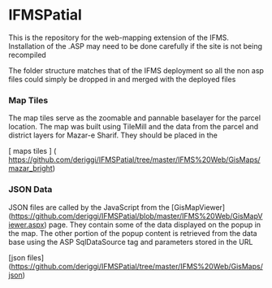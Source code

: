 IFMSPatial
==========

This is the repository for the web-mapping extension of the IFMS. Installation of the .ASP may need to be done carefully if the site is not being recompiled


The folder structure matches that of the IFMS deployment so all the non asp files could simply be dropped in and merged with the deployed files

### Map Tiles

The map tiles serve as the zoomable and pannable baselayer for the parcel location. The map was built using TileMill and the data from the parcel and district layers for Mazar-e Sharif. They should be placed in the

[ maps tiles ] ( https://github.com/deriggi/IFMSPatial/tree/master/IFMS%20Web/GisMaps/mazar_bright)


### JSON Data

JSON files are called by the JavaScript from the [GisMapViewer] (https://github.com/deriggi/IFMSPatial/blob/master/IFMS%20Web/GisMapViewer.aspx) page. They contain some of the data displayed on the popup in the map. The other portion of the popup content is retrieved from the data base using the ASP SqlDataSource tag and parameters stored in the URL

[json files] (https://github.com/deriggi/IFMSPatial/tree/master/IFMS%20Web/GisMaps/json)




